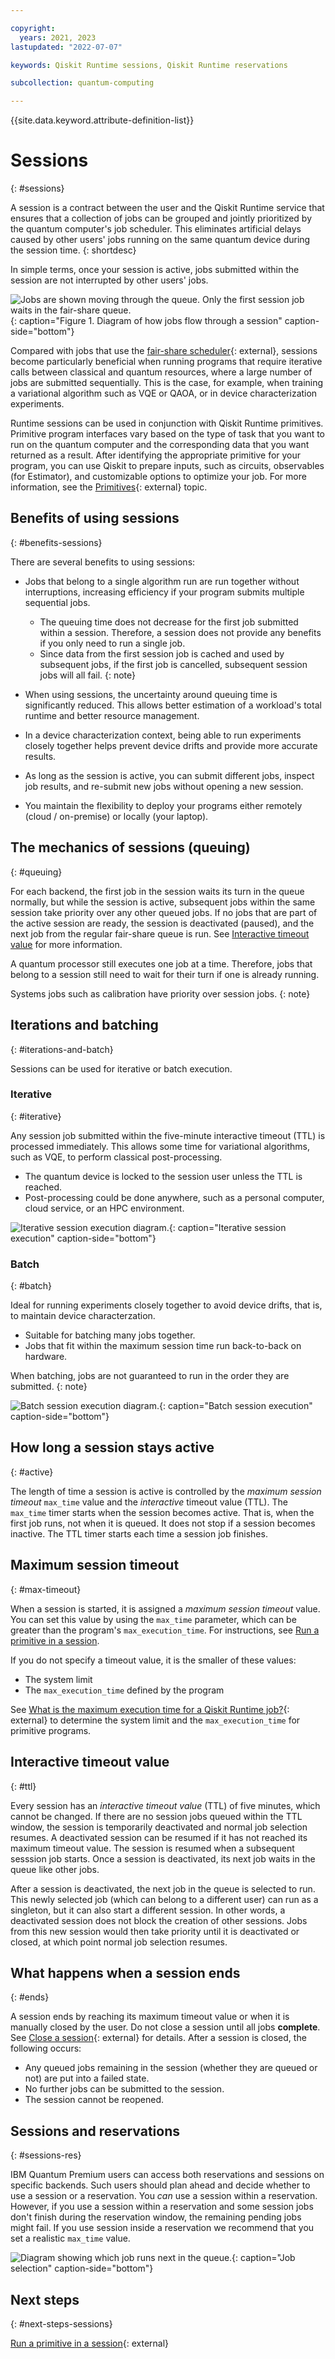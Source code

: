 ```yaml
---

copyright:
  years: 2021, 2023
lastupdated: "2022-07-07"

keywords: Qiskit Runtime sessions, Qiskit Runtime reservations

subcollection: quantum-computing

---
```


{{site.data.keyword.attribute-definition-list}}


# Sessions
{: #sessions}

A session is a contract between the user and the Qiskit Runtime service
that ensures that a collection of jobs can be grouped and jointly
prioritized by the quantum computer's job scheduler. This eliminates
artificial delays caused by other users' jobs running on the same
quantum device during the session time.
{: shortdesc}

In simple terms, once your session is active, jobs submitted within the
session are not interrupted by other users' jobs.

![Jobs are shown moving through the queue.  Only the first session job waits in the fair-share queue.](images/session-overview.png "Qiskit Runtime session flow diagram"){: caption="Figure 1. Diagram of how jobs flow through a session" caption-side="bottom"}

Compared with jobs that use the [fair-share
scheduler](https://quantum-computing.ibm.com/lab/docs/iql/manage/systems/queue){: external},
sessions become particularly beneficial when running programs that
require iterative calls between classical and quantum resources, where a
large number of jobs are submitted sequentially. This is the case, for
example, when training a variational algorithm such as VQE or QAOA, or
in device characterization experiments.

Runtime sessions can be used in conjunction with Qiskit Runtime
primitives. Primitive program interfaces vary based on the type of task
that you want to run on the quantum computer and the corresponding data
that you want returned as a result. After identifying the appropriate
primitive for your program, you can use Qiskit to prepare inputs, such
as circuits, observables (for Estimator), and customizable options to
optimize your job. For more information, see the
[Primitives](https://qiskit.org/documentation/partners/qiskit_ibm_runtime/primitives.html){: external} topic.

## Benefits of using sessions
{: #benefits-sessions}

There are several benefits to using sessions:

-   Jobs that belong to a single algorithm run are run together without
    interruptions, increasing efficiency if your program submits
    multiple sequential jobs.

    -   The queuing time does not decrease for the first job submitted within a session. Therefore, a session does not provide any benefits if you only need to run a single job.
    -   Since data from the first session job is cached and used by subsequent jobs, if the first job is cancelled, subsequent session jobs will all fail.
    {: note}


-   When using sessions, the uncertainty around queuing time is significantly reduced. This allows better estimation of a workload's total runtime and better resource management.
-   In a device characterization context, being able to run experiments closely together helps prevent device drifts and provide more accurate results.
-   As long as the session is active, you can submit different jobs, inspect job results, and re-submit new jobs without opening a new session.
-   You maintain the flexibility to deploy your programs either remotely (cloud / on-premise) or locally (your laptop).

## The mechanics of sessions (queuing)
{: #queuing}

For each backend, the first job in the session waits its turn in the
queue normally, but while the session is active, subsequent jobs within
the same session take priority over any other queued jobs. If no jobs
that are part of the active session are ready, the session is
deactivated (paused), and the next job from the regular fair-share queue
is run. See [Interactive timeout value](#ttl) for more information.

A quantum processor still executes one job at a time. Therefore, jobs
that belong to a session still need to wait for their turn if one is
already running.

Systems jobs such as calibration have priority over session jobs.
{: note}

## Iterations and batching
{: #iterations-and-batch}

Sessions can be used for iterative or batch execution.

### Iterative
{: #iterative}

Any session job submitted within the five-minute interactive timeout
(TTL) is processed immediately. This allows some time for variational
algorithms, such as VQE, to perform classical post-processing.

-   The quantum device is locked to the session user unless the TTL is
    reached.
-   Post-processing could be done anywhere, such as a personal computer,
    cloud service, or an HPC environment.

![Iterative session execution diagram.](images/iterative.png "Iterative session execution diagram"){: caption="Iterative session execution" caption-side="bottom"}

### Batch
{: #batch}

Ideal for running experiments closely together to avoid device drifts,
that is, to maintain device characterzation.

-   Suitable for batching many jobs together.
-   Jobs that fit within the maximum session time run back-to-back on
    hardware.

When batching, jobs are not guaranteed to run in the order they are submitted.
{: note}

![Batch session execution diagram.](images/batch.png "Batch session execution diagram"){: caption="Batch session execution" caption-side="bottom"}


## How long a session stays active
{: #active}

The length of time a session is active is controlled by the *maximum
session timeout* `max_time` value and the *interactive*
timeout value (TTL). The `max_time` timer starts when the
session becomes active. That is, when the first job runs, not when it is
queued. It does not stop if a session becomes inactive. The TTL timer
starts each time a session job finishes.

## Maximum session timeout
{: #max-timeout}

When a session is started, it is assigned a *maximum session timeout*
value. You can set this value by using the `max_time` parameter, which
can be greater than the program's `max_execution_time`. For
instructions, see [Run a primitive in a session](how_to/run_session.html).

If you do not specify a timeout value, it is the smaller of these
values:

-   The system limit
-   The `max_execution_time` defined by the program

See [What is the maximum execution time for a Qiskit Runtime job?](https://qiskit.org/documentation/partners/qiskit_ibm_runtime/faqs/max_execution_time.html){: external} to determine the system limit and
the `max_execution_time` for primitive programs.

## Interactive timeout value
{: #ttl}

Every session has an *interactive timeout value* (TTL) of five minutes,
which cannot be changed. If there are no session jobs queued within the
TTL window, the session is temporarily deactivated and normal job
selection resumes. A deactivated session can be resumed if it has not
reached its maximum timeout value. The session is resumed when a
subsequent sesssion job starts. Once a session is deactivated, its next
job waits in the queue like other jobs.

After a session is deactivated, the next job in the queue is selected to
run. This newly selected job (which can belong to a different user) can
run as a singleton, but it can also start a different session. In other
words, a deactivated session does not block the creation of other
sessions. Jobs from this new session would then take priority until it
is deactivated or closed, at which point normal job selection resumes.

## What happens when a session ends 
{: #ends}

A session ends by reaching its maximum timeout value or when it is
manually closed by the user. Do not close a session until all jobs
**complete**. See [Close a session](https://qiskit.org/documentation/partners/qiskit_ibm_runtime/how_to/run_session.html#close-a-session){: external} for details. After a
session is closed, the following occurs:

-   Any queued jobs remaining in the session (whether they are queued or
    not) are put into a failed state.
-   No further jobs can be submitted to the session.
-   The session cannot be reopened.

## Sessions and reservations
{: #sessions-res}

IBM Quantum Premium users can access both reservations and sessions on
specific backends. Such users should plan ahead and decide whether to
use a session or a reservation. You *can* use a session within a
reservation. However, if you use a session within a reservation and some
session jobs don't finish during the reservation window, the remaining
pending jobs might fail. If you use session inside a reservation we
recommend that you set a realistic `max_time` value.

![Diagram showing which job runs next in the queue.](images/jobs-failing.png "Job selection diagram"){: caption="Job selection" caption-side="bottom"}
 
## Next steps
{: #next-steps-sessions}

[Run a primitive in a session](https://qiskit.org/documentation/partners/qiskit_ibm_runtime/how_to/run_session.html){: external}
